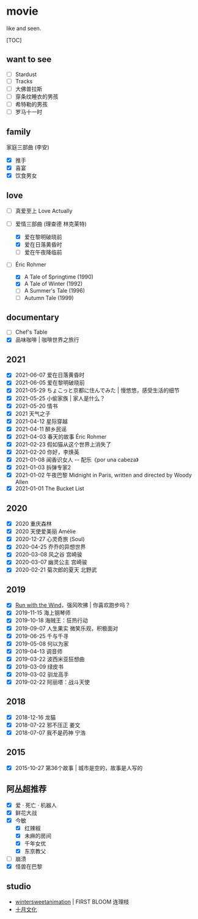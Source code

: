 # movie

like and seen.

[TOC]

## want to see

- [ ] Stardust
- [ ] Tracks
- [ ] 大佛普拉斯
- [ ] 穿条纹睡衣的男孩
- [ ] 希特勒的男孩
- [ ] 罗马十一时

## family

家庭三部曲 (李安)

- [x] 推手
- [x] 喜宴
- [x] 饮食男女

## love

- [ ] 真爱至上 Love Actually

- [ ] 爱情三部曲 (理查德 林克莱特)
  - [x] 爱在黎明破晓前
  - [x] 爱在日落黄昏时
  - [ ] 爱在午夜降临前

- [ ] Éric Rohmer
    - [x] A Tale of Springtime (1990)
    - [x] A Tale of Winter (1992)
    - [ ] A Summer's Tale (1996)
    - [ ] Autumn Tale (1999)

## documentary

- [ ] Chef's Table
- [x] 品味咖啡 | 咖啡世界之旅行

## 2021

- [x] 2021-06-07 爱在日落黄昏时
- [x] 2021-06-05 爱在黎明破晓前
- [x] 2021-05-29 ちょこっと京都に住んでみた | 慢悠悠，感受生活的细节
- [x] 2021-05-25 小偷家族 | 家人是什么？
- [x] 2021-05-20 情书
- [x] 2021 天气之子
- [x] 2021-04-12 星际穿越
- [x] 2021-04-11 醉乡民谣 
- [x] 2021-04-03 春天的故事 Éric Rohmer
- [x] 2021-02-23 假如猫从这个世界上消失了
- [x] 2021-02-20 你好，李焕英
- [x] 2021-01-08 闻香识女人  -- 配乐《por una cabeza》
- [x] 2021-01-03 拆弹专家2
- [x] 2021-01-02 午夜巴黎 Midnight in Paris, written and directed by Woody Allen
- [x] 2021-01-01 The Bucket List

## 2020

- [x] 2020 重庆森林
- [x] 2020 天使爱美丽 Amélie
- [x] 2020-12-27 心灵奇旅 (Soul)
- [x] 2020-04-25 乔乔的异想世界
- [x] 2020-03-08 风之谷 宫崎骏
- [x] 2020-03-07 幽灵公主 宫崎骏
- [x] 2020-02-21 菊次郎的夏天 北野武

## 2019

- [x] [Run with the Wind](https://en.wikipedia.org/wiki/Run_with_the_Wind)，强风吹拂 | 你喜欢跑步吗？
- [x] 2019-11-15 海上钢琴师
- [x] 2019-10-18 海贼王：狂热行动
- [x] 2019-09-07 人生果实
  微笑乐观，积极面对
- [x] 2019-06-25 千与千寻
- [x] 2019-05-08 何以为家
- [x] 2019-04-13 调音师
- [x] 2019-03-22 波西米亚狂想曲
- [x] 2019-03-09 绿皮书
- [x] 2019-03-02 驯龙高手
- [x] 2019-02-22 阿丽塔：战斗天使

## 2018

- [x] 2018-12-16 龙猫 
- [x] 2018-07-22 邪不压正 姜文
- [x] 2018-07-07 我不是药神 宁浩

## 2015

- [x] 2015-10-27 第36个故事 | 城市是空的，故事是人写的

## 阿丛超推荐

- [x] 爱 · 死亡 · 机器人
- [x] 鲜花大战
- [x] 今敏
  - [x] 红辣椒
  - [x] 未麻的房间
  - [x] 千年女优
  - [x] 东京教父
- [ ] 崩溃
- [x] 怪兽在巴黎

## studio

* [wintersweetanimation](http://wintersweetanimation.com/) | FIRST BLOOM 连理枝
* [十月文化](https://www.octmedia.com/)
